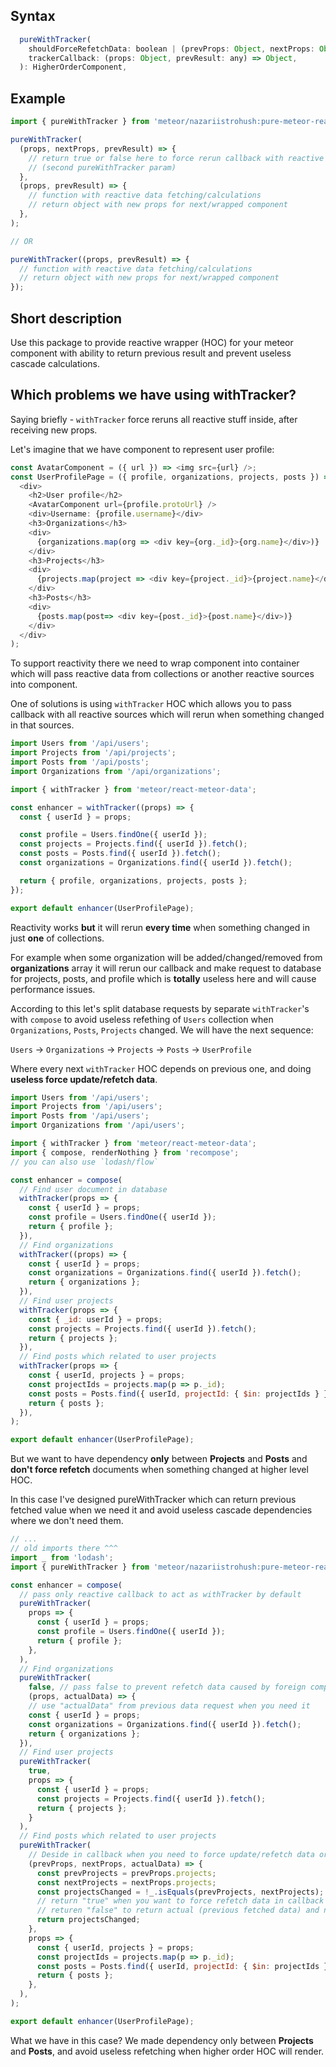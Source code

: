 ## Syntax
```js
  pureWithTracker(
    shouldForceRefetchData: boolean | (prevProps: Object, nextProps: Object, prevResult: any) => boolean,
    trackerCallback: (props: Object, prevResult: any) => Object,
  ): HigherOrderComponent,
```

## Example

```js
import { pureWithTracker } from 'meteor/nazariistrohush:pure-meteor-react';

pureWithTracker(
  (props, nextProps, prevResult) => {
    // return true or false here to force rerun callback with reactive calculations
    // (second pureWithTracker param)
  },
  (props, prevResult) => {
    // function with reactive data fetching/calculations
    // return object with new props for next/wrapped component
  },
);

// OR

pureWithTracker((props, prevResult) => {
  // function with reactive data fetching/calculations
  // return object with new props for next/wrapped component
});
```

## Short description

Use this package to provide reactive wrapper (HOC) for your meteor component with ability to return previous result and prevent useless cascade calculations.

## Which problems we have using withTracker?

Saying briefly - `withTracker` force reruns all reactive stuff inside, after receiving new props.

Let's imagine that we have component to represent user profile:
```js
const AvatarComponent = ({ url }) => <img src={url} />;
const UserProfilePage = ({ profile, organizations, projects, posts }) => (
  <div>
    <h2>User profile</h2>
    <AvatarComponent url={profile.protoUrl} />
    <div>Username: {profile.username}</div>
    <h3>Organizations</h3>
    <div>
      {organizations.map(org => <div key={org._id}>{org.name}</div>)}
    </div>
    <h3>Projects</h3>
    <div>
      {projects.map(project => <div key={project._id}>{project.name}</div>)}
    </div>
    <h3>Posts</h3>
    <div>
      {posts.map(post=> <div key={post._id}>{post.name}</div>)}
    </div>
  </div>
);
```

To support reactivity there we need to wrap component into container which will pass reactive data from collections or another reactive sources into component.

One of solutions is using `withTracker` HOC which allows you to pass callback with all reactive sources which will rerun when something changed in that sources.
```js
import Users from '/api/users';
import Projects from '/api/projects';
import Posts from '/api/posts';
import Organizations from '/api/organizations';

import { withTracker } from 'meteor/react-meteor-data';

const enhancer = withTracker((props) => {
  const { userId } = props;

  const profile = Users.findOne({ userId });
  const projects = Projects.find({ userId }).fetch();
  const posts = Posts.find({ userId }).fetch();
  const organizations = Organizations.find({ userId }).fetch();

  return { profile, organizations, projects, posts };
});

export default enhancer(UserProfilePage);
```

Reactivity works **but** it will rerun **every time** when something changed in just **one** of collections.

For example when some organization will be added/changed/removed from **organizations** array it will rerun our callback and make request to database for projects, posts, and profile which is **totally** useless here and will cause performance issues.

According to this let's split database requests by separate `withTracker`'s with `compose` to avoid useless refething of 
`Users` collection when `Organizations`, `Posts`, `Projects` changed.
We will have the next sequence:
 
`Users` -> `Organizations` -> `Projects` -> `Posts` -> `UserProfile`

Where every next `withTracker` HOC depends on previous one, and doing **useless force update/refetch data**.

```js
import Users from '/api/users';
import Projects from '/api/users';
import Posts from '/api/users';
import Organizations from '/api/users';

import { withTracker } from 'meteor/react-meteor-data';
import { compose, renderNothing } from 'recompose';
// you can also use `lodash/flow`

const enhancer = compose(
  // Find user document in database
  withTracker(props => {
    const { userId } = props;
    const profile = Users.findOne({ userId });
    return { profile };
  }),
  // Find organizations
  withTracker((props) => {
    const { userId } = props;
    const organizations = Organizations.find({ userId }).fetch();
    return { organizations };
  }),
  // Find user projects
  withTracker(props => {
    const { _id: userId } = props;
    const projects = Projects.find({ userId }).fetch();
    return { projects };
  }),
  // Find posts which related to user projects
  withTracker(props => {
    const { userId, projects } = props;
    const projectIds = projects.map(p => p._id);
    const posts = Posts.find({ userId, projectId: { $in: projectIds } }).fetch();
    return { posts };
  }),
);

export default enhancer(UserProfilePage);
```

But we want to have dependency **only** between **Projects** and **Posts** and **don't force refetch** documents when something changed at higher level HOC.

In this case I've designed pureWithTracker which can return previous fetched value when we need it and avoid useless cascade dependencies where we don't need them.

```js
// ...
// old imports there ^^^
import _ from 'lodash';
import { pureWithTracker } from 'meteor/nazariistrohush:pure-meteor-react';

const enhancer = compose(
  // pass only reactive callback to act as withTracker by default
  pureWithTracker(
    props => {
      const { userId } = props;
      const profile = Users.findOne({ userId });
      return { profile };
    },
  ),
  // Find organizations
  pureWithTracker(
    false, // pass false to prevent refetch data caused by foreign components
    (props, actualData) => {
    // use "actualData" from previous data request when you need it
    const { userId } = props;
    const organizations = Organizations.find({ userId }).fetch();
    return { organizations };
  }),
  // Find user projects
  pureWithTracker(
    true,
    props => {
      const { userId } = props;
      const projects = Projects.find({ userId }).fetch();
      return { projects };
    }
  ),
  // Find posts which related to user projects
  pureWithTracker(
    // Deside in callback when you need to force update/refetch data or just return actualData
    (prevProps, nextProps, actualData) => {
      const prevProjects = prevProps.projects;
      const nextProjects = nextProps.projects;
      const projectsChanged = !_.isEquals(prevProjects, nextProjects);
      // return "true" when you want to force refetch data in callback below (like it ALWAYS doing withTracker)
      // returen "false" to return actual (previous fetched data) and not make force useless data request to db
      return projectsChanged;
    },
    props => {
      const { userId, projects } = props;
      const projectIds = projects.map(p => p._id);
      const posts = Posts.find({ userId, projectId: { $in: projectIds } }).fetch();
      return { posts };
    },
  ),
);

export default enhancer(UserProfilePage);
```

What we have in this case?
We made dependency only between **Projects** and **Posts**, and avoid useless refetching when higher order HOC will render.
